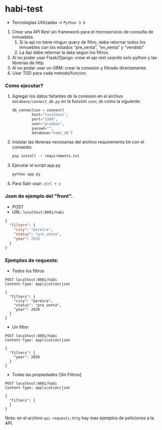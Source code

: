 # habi-test

- Tecnologias Utilizadas -> `Python 3.9`

1. Crear una API Rest sin framework para el microservicio de consulta de inmuebles.
   1. Si la api no tiene ningun query de filtro, debe retornar todos los inmuebles con los estados “pre_venta”, “en_venta” y
“vendido”
   2. La Api debe retornar la data segun los filtros.
2. Al no poder usar Flask/Django: crear el api rest usando solo python y las librerias de http.
3. Al no poder usar un ORM:  crear la conexion y filtrado directamente. 
4. Usar TDD para cada metodo/funcion.

### Como ejecutar? 

1. Agregar los datos faltantes de la conexion en 
el archivo `database/connect_db.py` en la funcion `conn_db` como la siguiente:
   ```python
   db_connection = connect(
            host="localhost",
            port="3309",
            user="pruebas",
            passwd="",
            database="habi_db")
   ```
2. Instalar las librerias necesarias del archivo requirements.txt con el comando:
   ```bash
   pip install -r requirements.txt 
   ```
3. Ejecutar el script app.py
   ```bash
   python app.py
   ```
4. Para Salir usar: `ctrl + c`

### Json de ejemplo del "front". 
* POST
* URL: `localhost:8081/habi`
```json
{
  "filters": {
    "city": "pereira",
    "status": "pre_venta",
    "year": 2020
  }
}
```

### Ejemplos de requests:
- Todos los filtros
```curl
POST localhost:8081/habi
Content-Type: application/json

{
  "filters": {
    "city": "pereira",
    "status": "pre_venta",
    "year": 2020
  }
}
```

- Un filtro
```curl
POST localhost:8081/habi
Content-Type: application/json

{
  "filters": {
    "year": 2020
  }
}
```

- Todas las propiedades [Sin Filtros]
```curl
POST localhost:8081/habi
Content-Type: application/json

{
  "filters": {
  }
}
```

Nota: en el archivo `api-requests.http` hay mas ejemplos de peticiones a la API.
